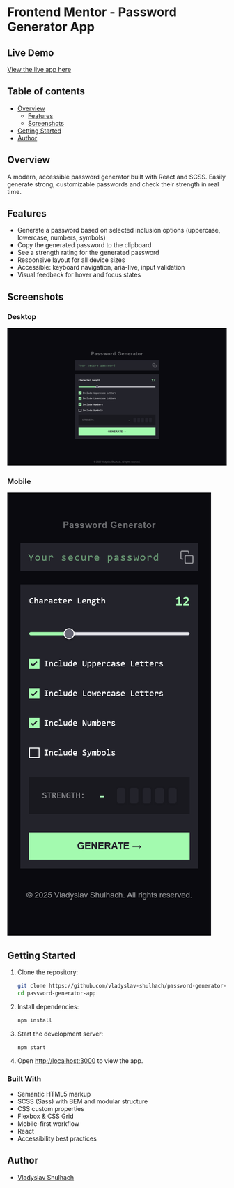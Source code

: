 # Frontend Mentor - Password Generator App

## Live Demo

[View the live app here](https://password-generator-app-main-bji8i6q8j.vercel.app/)

## Table of contents

- [Overview](#overview)
  - [Features](#features)
  - [Screenshots](#screenshots)
- [Getting Started](#getting-started)
- [Author](#author)

## Overview

A modern, accessible password generator built with React and SCSS. Easily generate strong, customizable passwords and check their strength in real time.

## Features

- Generate a password based on selected inclusion options (uppercase, lowercase, numbers, symbols)
- Copy the generated password to the clipboard
- See a strength rating for the generated password
- Responsive layout for all device sizes
- Accessible: keyboard navigation, aria-live, input validation
- Visual feedback for hover and focus states

## Screenshots

### Desktop

![](./desktop-preview.png)

### Mobile

![](./mobile-preview.png)

## Getting Started

1. Clone the repository:
   ```bash
   git clone https://github.com/vladyslav-shulhach/password-generator-app-main.git
   cd password-generator-app
   ```
2. Install dependencies:
   ```bash
   npm install
   ```
3. Start the development server:
   ```bash
   npm start
   ```
4. Open [http://localhost:3000](http://localhost:3000) to view the app.

### Built With

- Semantic HTML5 markup
- SCSS (Sass) with BEM and modular structure
- CSS custom properties
- Flexbox & CSS Grid
- Mobile-first workflow
- React
- Accessibility best practices

## Author

- [Vladyslav Shulhach](https://github.com/Vladyslav-Shulhach)
